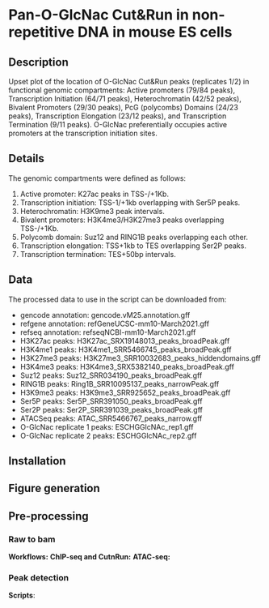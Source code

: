 # Pan-O-GlcNac Cut&Run in non-repetitive DNA in mouse ES cells

## Description

Upset plot of the location of O-GlcNac Cut&Run peaks (replicates 1/2) in functional genomic compartments: Active promoters (79/84 peaks), Transcription Initiation (64/71 peaks), Heterochromatin (42/52 peaks), Bivalent Promoters (29/30 peaks), PcG (polycombs) Domains (24/23 peaks), Transcription Elongation (23/12 peaks), and Transcription Termination (9/11 peaks). O-GlcNac preferentially occupies active promoters at the transcription initiation sites.

## Details

The genomic compartments were defined as follows:

1) Active promoter: K27ac peaks in TSS-/+1Kb.
2) Transcription initiation: TSS-1/+1kb overlapping with Ser5P peaks.
3) Heterochromatin: H3K9me3 peak intervals.
4) Bivalent promoters: H3K4me3/H3K27me3 peaks overlapping TSS-/+1Kb. 
5) Polycomb domain: Suz12 and RING1B peaks overlapping each other.
6) Transcription elongation: TSS+1kb to TES overlapping Ser2P peaks.
7) Transcription termination: TES+50bp intervals.

## Data

The processed data to use in the script can be downloaded from:

- gencode annotation: gencode.vM25.annotation.gff
- refgene annotation: refGeneUCSC-mm10-March2021.gff
- refseq annotation: refseqNCBI-mm10-March2021.gff
- H3K27ac peaks: H3K27ac_SRX19148013_peaks_broadPeak.gff
- H3K4me1 peaks: H3K4me1_SRR5466745_peaks_broadPeak.gff
- H3K27me3 peaks: H3K27me3_SRR10032683_peaks_hiddendomains.gff
- H3K4me3 peaks: H3K4me3_SRX5382140_peaks_broadPeak.gff
- Suz12 peaks: Suz12_SRR034190_peaks_broadPeak.gff
- RING1B peaks: Ring1B_SRR10095137_peaks_narrowPeak.gff
- H3K9me3 peaks: H3K9me3_SRR925652_peaks_broadPeak.gff
- Ser5P peaks: Ser5P_SRR391050_peaks_broadPeak.gff
- Ser2P peaks: Ser2P_SRR391039_peaks_broadPeak.gff
- ATACSeq peaks: ATAC_SRR5466767_peaks_narrow.gff
- O-GlcNac replicate 1 peaks: ESCHGGlcNAc_rep1.gff
- O-GlcNac replicate 2 peaks: ESCHGGlcNAc_rep2.gff

## Installation

## Figure generation

## Pre-processing

### Raw to bam

**Workflows:**
**ChIP-seq and CutnRun:**
**ATAC-seq:**

### Peak detection

**Scripts**: